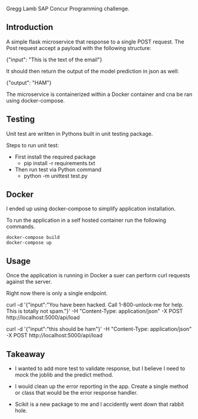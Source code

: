 Gregg Lamb SAP Concur Programming challenge.

## Introduction

A simple flask microservice that response to a single POST request. The Post request accept a payload with the following structure:

{"input": "This is the text of the email"}

It should then return the output of the model prediction in json as well:

{"output": "HAM"}

The microservice is containerized within a Docker container and cna be ran using docker-compose.



## Testing

Unit test are written in Pythons built in unit testing package.

Steps to run unit test:
* First install the required package
    * pip install -r requirements.txt
* Then run test via Python command
    * python -m unittest test.py

## Docker

I ended up using docker-compose to simplify application installation.

To run the application in a self hosted container run the following commands.

    docker-compose build
    docker-compose up

## Usage

Once the application is running in Docker a suer can perform curl requests against the server.

Right now there is only a single endpoint.

curl -d '{"input":"You have been hacked. Call 1-800-unlock-me for help. This is totally not spam."}' -H "Content-Type: application/json" -X POST http://localhost:5000/api/load

curl -d '{"input":"this should be ham"}' -H "Content-Type: application/json" -X POST http://localhost:5000/api/load

## Takeaway

* I wanted to add more test to validate response, but I believe I need to mock the joblib and the predict method.

* I would clean up the error reporting in the app. Create a single method or class that would be the error response handler.

* Scikit is a new package to me and I accidently went down that rabbit hole.



